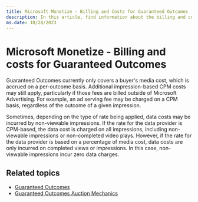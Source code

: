 ```yaml
---
title: Microsoft Monetize - Billing and Costs for Guaranteed Outcomes
description: In this article, find information about the billing and costs covered by Guaranteed Outcomes.
ms.date: 10/28/2023
---
```


# Microsoft Monetize - Billing and costs for Guaranteed Outcomes

Guaranteed Outcomes currently only covers a buyer's media cost, which is accrued on a per-outcome basis. Additional impression-based CPM costs may still apply, particularly if those fees are billed outside of Microsoft Advertising. For example, an ad serving fee may be charged on a CPM basis, regardless of the outcome of a given impression.

Sometimes, depending on the type of rate being applied, data costs may be incurred by non-viewable impressions. If the rate for the data provider is CPM-based, the data cost is charged on all impressions, including non-viewable impressions or non-completed video plays. However, if the rate for the data provider is based on a percentage of media cost, data costs are only incurred on completed views or impressions. In this case, non-viewable impressions incur zero data charges.

## Related topics

- [Guaranteed Outcomes](guaranteed-outcomes.md)
- [Guaranteed Outcomes Auction Mechanics](guaranteed-outcomes-auction-mechanics.md)
